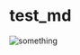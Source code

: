 # test_md

![something](<img src="https://latex.codecogs.com/svg.image?\sum_{\forall&space;i}{x_i^{2}}" title="\sum_{\forall i}{x_i^{2}}" />)
